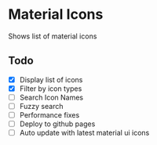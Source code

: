 # Material Icons

Shows list of material icons

## Todo

- [x] Display list of icons
- [x] Filter by icon types
- [ ] Search Icon Names
- [ ] Fuzzy search
- [ ] Performance fixes
- [ ] Deploy to github pages
- [ ] Auto update with latest material ui icons
